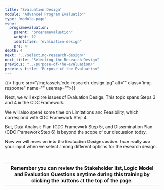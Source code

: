 ```yaml
---
title: "Evaluation Design"
module: "Advanced Program Evaluation"
type: "module-page"
menu:
  programevaluation:
    parent: "programevaluation"
    weight: 12
    identifier: "evaluation-design"
    pre: 4
depth: 4
next: "../selecting-research-design/"
next_title: "Selecting the Research Design"
previous: "../purpose-of-the-evaluation/"
previous_title: "Purpose of the Evaluation"
---
```

<div class="programevaluation"><div class="pageblock clearfix"><div class="modalpageNav"></div>
</div><div class="pageblock pull-right">
<div class="caption">
</div>
{{< figure src="/img/assets/cdc-research-design.jpg" alt="" class="img-response" name="" usemap="">}}</div><div class="pageblock"><p>Next, we will explore issues of Evaluation Design. This topic spans Steps 3 and 4 in the CDC Framework.</p>
<p>We will also spend some time on Limitations and Feasibility, which correspond with CDC Framework Step 4.</p>
<p>But, Data Analysis Plan (CDC Framework Step 5), and Dissemination Plan (CDC Framework Step 6) is beyond the scope of our discussion today.</p>
<p>Now we will move on into the Evaluation Design section. I can really use your input when we select among different options for the research design.</p>
<p> </p>
<table>
<tr>
<th class="th2"> Remember you can review the Stakeholder list, Logic Model and Evaluation Questions anytime during this training by clicking the buttons at the top of the page.</th>
</tr>
</table>
</div></div>